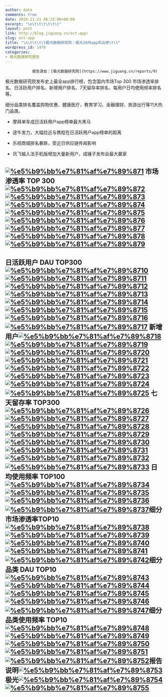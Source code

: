 ```yaml
---
author: data
comments: true
date: 2016-11-21 06:33:00+00:00
excerpt: "\n\t\t\t\t\t\t"
layout: post
link: http://blog.jiguang.cn/oct-app/
slug: oct-app
title: "\n\t\t\t\t极光数据研究院：极光10月app风云榜\t\t"
wordpress_id: 1470
categories:
- 极光数据研究报告
---
```



				报告源自：[极光数据研究院](https://www.jiguang.cn/reports/9)

极光数据研究院发布史上最全app排行榜，包含国内市场Top 300 市场渗透率排名、日活跃用户排名、新增用户排名、7天留存率排名、每用户日均使用频率排名等。

细分品类排名覆盖购物优惠、健康医疗、教育学习、金融理财、旅游出行等11大热门品类。



	
  * 摩拜单车成日活跃用户app榜单最大黑马

	
  * 途牛发力，大幅拉近与携程在日活跃用户app榜单的距离

	
  * 乐视商城排名暴跌，受近日供应链传闻影响

	
  * 讯飞输入法手机版增加大量新用户，成锤子发布会最大赢家




## 




## [![%e5%b9%bb%e7%81%af%e7%89%871](/images/2016/11/幻灯片1.jpg)](/images/2016/11/幻灯片1.jpg) 市场渗透率 TOP 300 [![%e5%b9%bb%e7%81%af%e7%89%872](/images/2016/11/幻灯片2.jpg)](/images/2016/11/幻灯片2.jpg) [![%e5%b9%bb%e7%81%af%e7%89%873](/images/2016/11/幻灯片3.jpg)](/images/2016/11/幻灯片3.jpg) [![%e5%b9%bb%e7%81%af%e7%89%874](/images/2016/11/幻灯片4.jpg)](/images/2016/11/幻灯片4.jpg) [![%e5%b9%bb%e7%81%af%e7%89%875](/images/2016/11/幻灯片5.jpg)](/images/2016/11/幻灯片5.jpg) [![%e5%b9%bb%e7%81%af%e7%89%876](/images/2016/11/幻灯片6.jpg)](/images/2016/11/幻灯片6.jpg) [![%e5%b9%bb%e7%81%af%e7%89%877](/images/2016/11/幻灯片7.jpg)](/images/2016/11/幻灯片7.jpg) [![%e5%b9%bb%e7%81%af%e7%89%878](/images/2016/11/幻灯片8.jpg)](/images/2016/11/幻灯片8.jpg) [![%e5%b9%bb%e7%81%af%e7%89%879](/images/2016/11/幻灯片9.jpg)](/images/2016/11/幻灯片9.jpg)




## 日活跃用户 DAU TOP300[![%e5%b9%bb%e7%81%af%e7%89%8710](/images/2016/11/幻灯片10.jpg)](/images/2016/11/幻灯片10.jpg) [![%e5%b9%bb%e7%81%af%e7%89%8711](/images/2016/11/幻灯片11.jpg)](/images/2016/11/幻灯片11.jpg) [![%e5%b9%bb%e7%81%af%e7%89%8712](/images/2016/11/幻灯片12.jpg)](/images/2016/11/幻灯片12.jpg) [![%e5%b9%bb%e7%81%af%e7%89%8713](/images/2016/11/幻灯片13.jpg)](/images/2016/11/幻灯片13.jpg) [![%e5%b9%bb%e7%81%af%e7%89%8714](/images/2016/11/幻灯片14.jpg)](/images/2016/11/幻灯片14.jpg) [![%e5%b9%bb%e7%81%af%e7%89%8715](/images/2016/11/幻灯片15.jpg)](/images/2016/11/幻灯片15.jpg) [![%e5%b9%bb%e7%81%af%e7%89%8716](/images/2016/11/幻灯片16.jpg)](/images/2016/11/幻灯片16.jpg) [![%e5%b9%bb%e7%81%af%e7%89%8717](/images/2016/11/幻灯片17.jpg)](/images/2016/11/幻灯片17.jpg) 新增用户[![%e5%b9%bb%e7%81%af%e7%89%8718](/images/2016/11/幻灯片18.jpg)](/images/2016/11/幻灯片18.jpg) [![%e5%b9%bb%e7%81%af%e7%89%8719](/images/2016/11/幻灯片19.jpg)](/images/2016/11/幻灯片19.jpg) [![%e5%b9%bb%e7%81%af%e7%89%8720](/images/2016/11/幻灯片20.jpg)](/images/2016/11/幻灯片20.jpg) [![%e5%b9%bb%e7%81%af%e7%89%8721](/images/2016/11/幻灯片21.jpg)](/images/2016/11/幻灯片21.jpg) [![%e5%b9%bb%e7%81%af%e7%89%8722](/images/2016/11/幻灯片22.jpg)](/images/2016/11/幻灯片22.jpg) [![%e5%b9%bb%e7%81%af%e7%89%8723](/images/2016/11/幻灯片23.jpg)](/images/2016/11/幻灯片23.jpg) [![%e5%b9%bb%e7%81%af%e7%89%8724](/images/2016/11/幻灯片24.jpg)](/images/2016/11/幻灯片24.jpg) [![%e5%b9%bb%e7%81%af%e7%89%8725](/images/2016/11/幻灯片25.jpg)](/images/2016/11/幻灯片25.jpg) 七天留存率 TOP300[![%e5%b9%bb%e7%81%af%e7%89%8726](/images/2016/11/幻灯片26.jpg)](/images/2016/11/幻灯片26.jpg) [![%e5%b9%bb%e7%81%af%e7%89%8727](/images/2016/11/幻灯片27.jpg)](/images/2016/11/幻灯片27.jpg) [![%e5%b9%bb%e7%81%af%e7%89%8728](/images/2016/11/幻灯片28.jpg)](/images/2016/11/幻灯片28.jpg) [![%e5%b9%bb%e7%81%af%e7%89%8729](/images/2016/11/幻灯片29.jpg)](/images/2016/11/幻灯片29.jpg) [![%e5%b9%bb%e7%81%af%e7%89%8730](/images/2016/11/幻灯片30.jpg)](/images/2016/11/幻灯片30.jpg) [![%e5%b9%bb%e7%81%af%e7%89%8731](/images/2016/11/幻灯片31.jpg)](/images/2016/11/幻灯片31.jpg) [![%e5%b9%bb%e7%81%af%e7%89%8732](/images/2016/11/幻灯片32.jpg)](/images/2016/11/幻灯片32.jpg) [![%e5%b9%bb%e7%81%af%e7%89%8733](/images/2016/11/幻灯片33.jpg)](/images/2016/11/幻灯片33.jpg) 日均使用频率 TOP100[![%e5%b9%bb%e7%81%af%e7%89%8734](/images/2016/11/幻灯片34.jpg)](/images/2016/11/幻灯片34.jpg)[![%e5%b9%bb%e7%81%af%e7%89%8735](/images/2016/11/幻灯片35.jpg)](/images/2016/11/幻灯片35.jpg)[![%e5%b9%bb%e7%81%af%e7%89%8736](/images/2016/11/幻灯片36.jpg)](/images/2016/11/幻灯片36.jpg)[![%e5%b9%bb%e7%81%af%e7%89%8737](/images/2016/11/幻灯片37.jpg)](/images/2016/11/幻灯片37.jpg)细分市场渗透率TOP10[![%e5%b9%bb%e7%81%af%e7%89%8738](/images/2016/11/幻灯片38.jpg)](/images/2016/11/幻灯片38.jpg)[![%e5%b9%bb%e7%81%af%e7%89%8739](/images/2016/11/幻灯片39.jpg)](/images/2016/11/幻灯片39.jpg)[![%e5%b9%bb%e7%81%af%e7%89%8740](/images/2016/11/幻灯片40.jpg)](/images/2016/11/幻灯片40.jpg)[![%e5%b9%bb%e7%81%af%e7%89%8741](/images/2016/11/幻灯片41.jpg)](/images/2016/11/幻灯片41.jpg)[![%e5%b9%bb%e7%81%af%e7%89%8742](/images/2016/11/幻灯片42.jpg)](/images/2016/11/幻灯片42.jpg)细分品类 DAU TOP10[![%e5%b9%bb%e7%81%af%e7%89%8743](/images/2016/11/幻灯片43.jpg)](/images/2016/11/幻灯片43.jpg)[![%e5%b9%bb%e7%81%af%e7%89%8744](/images/2016/11/幻灯片44.jpg)](/images/2016/11/幻灯片44.jpg)[![%e5%b9%bb%e7%81%af%e7%89%8745](/images/2016/11/幻灯片45.jpg)](/images/2016/11/幻灯片45.jpg)[![%e5%b9%bb%e7%81%af%e7%89%8746](/images/2016/11/幻灯片46.jpg)](/images/2016/11/幻灯片46.jpg)[![%e5%b9%bb%e7%81%af%e7%89%8747](/images/2016/11/幻灯片47.jpg)](/images/2016/11/幻灯片47.jpg)细分品类使用频率 TOP10[![%e5%b9%bb%e7%81%af%e7%89%8748](/images/2016/11/幻灯片48.jpg)](/images/2016/11/幻灯片48.jpg)[![%e5%b9%bb%e7%81%af%e7%89%8749](/images/2016/11/幻灯片49.jpg)](/images/2016/11/幻灯片49.jpg)[![%e5%b9%bb%e7%81%af%e7%89%8750](/images/2016/11/幻灯片50.jpg)](/images/2016/11/幻灯片50.jpg)[![%e5%b9%bb%e7%81%af%e7%89%8751](/images/2016/11/幻灯片51.jpg)](/images/2016/11/幻灯片51.jpg)[![%e5%b9%bb%e7%81%af%e7%89%8752](/images/2016/11/幻灯片52.jpg)](/images/2016/11/幻灯片52.jpg)报告说明[![%e5%b9%bb%e7%81%af%e7%89%8753](/images/2016/11/幻灯片53.jpg)](/images/2016/11/幻灯片53.jpg)极光[![%e5%b9%bb%e7%81%af%e7%89%8754](/images/2016/11/幻灯片54.jpg)](/images/2016/11/幻灯片54.jpg)[![%e5%b9%bb%e7%81%af%e7%89%8755](/images/2016/11/幻灯片55.jpg)](/images/2016/11/幻灯片55.jpg)

		
